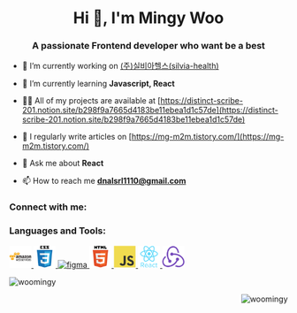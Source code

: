 <h1 align="center">Hi 👋, I'm Mingy Woo</h1>
<h3 align="center">A passionate Frontend developer who want be a best</h3>

- 🔭 I’m currently working on [(주)실비아헬스(silvia-health)](https://pingpong-market.shop)

- 🌱 I’m currently learning **Javascript, React**

- 👨‍💻 All of my projects are available at [https://distinct-scribe-201.notion.site/b298f9a7665d4183be11ebea1d1c57de](https://distinct-scribe-201.notion.site/b298f9a7665d4183be11ebea1d1c57de)

- 📝 I regularly write articles on [https://mg-m2m.tistory.com/](https://mg-m2m.tistory.com/)

- 💬 Ask me about **React**

- 📫 How to reach me **dnalsrl1110@gmail.com**

<h3 align="left">Connect with me:</h3>
<p align="left">
</p>

<h3 align="left">Languages and Tools:</h3>
<p align="left"> <a href="https://aws.amazon.com" target="_blank" rel="noreferrer"> <img src="https://raw.githubusercontent.com/devicons/devicon/master/icons/amazonwebservices/amazonwebservices-original-wordmark.svg" alt="aws" width="40" height="40"/> </a> <a href="https://www.w3schools.com/css/" target="_blank" rel="noreferrer"> <img src="https://raw.githubusercontent.com/devicons/devicon/master/icons/css3/css3-original-wordmark.svg" alt="css3" width="40" height="40"/> </a> <a href="https://www.figma.com/" target="_blank" rel="noreferrer"> <img src="https://www.vectorlogo.zone/logos/figma/figma-icon.svg" alt="figma" width="40" height="40"/> </a> <a href="https://www.w3.org/html/" target="_blank" rel="noreferrer"> <img src="https://raw.githubusercontent.com/devicons/devicon/master/icons/html5/html5-original-wordmark.svg" alt="html5" width="40" height="40"/> </a> <a href="https://developer.mozilla.org/en-US/docs/Web/JavaScript" target="_blank" rel="noreferrer"> <img src="https://raw.githubusercontent.com/devicons/devicon/master/icons/javascript/javascript-original.svg" alt="javascript" width="40" height="40"/> </a> <a href="https://reactjs.org/" target="_blank" rel="noreferrer"> <img src="https://raw.githubusercontent.com/devicons/devicon/master/icons/react/react-original-wordmark.svg" alt="react" width="40" height="40"/> </a> <a href="https://redux.js.org" target="_blank" rel="noreferrer"> <img src="https://raw.githubusercontent.com/devicons/devicon/master/icons/redux/redux-original.svg" alt="redux" width="40" height="40"/> </a> </p>


<p>&nbsp;<img align="left" src="https://github-readme-stats.vercel.app/api?username=woomingy&show_icons=true&locale=en" alt="woomingy" /></p>
<p><img align="right" src="https://github-readme-stats.vercel.app/api/top-langs?username=woomingy&show_icons=true&locale=en&layout=compact" alt="woomingy" /></p>

